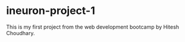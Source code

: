 # ineuron-project-1
This is my first project from the web development bootcamp by Hitesh Choudhary. 
